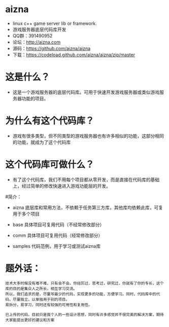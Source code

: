 # aizna 

-	linux c++ game server lib or framework.
-	游戏服务器底层代码库开发
-	QQ群：391490952
-	论坛：http://aizna.com 
-	源码：https://github.com/aizna/aizna
-	下载：https://codeload.github.com/aizna/aizna/zip/master

# 这是什么？

-	这是一个游戏服务器的底层代码库。可用于快速开发游戏服务器或类似游戏服务器功能的项目。

# 为什么有这个代码库？

-	游戏有很多类型，但不同类型的游戏服务器也有许多相似的功能，这部分相同的功能，就成为了这个代码库
	
# 这个代码库可做什么？

-	有了这个代码库，我们不用每个项目都从零开发，而是直接在代码库的基础上，经过简单的修改快速进入游戏功能层的开发。
	
#简介：

-	aizna 	底层库和常用方法，不依赖于任务第三方库，其他库均依赖此库，可复用于多个项目
-	base  	具体项目可复用代码（不经常修改部分）
-	comm	具体项目可复用代码（经常修改部分）
	
-	samples	代码范例，用于学习或测试aizna库


# 题外话：

	技术大多时候没有难不难，只有会不会。你经历过，思考过，研究过，你就有了你的专长，这个库的目的是集众人之所长，相互学习交流。
	所以，我们追求的是，尽量写最少的代码，实现更多的功能，方便学习。同时，代码库中的代码，尽量独立，以单独用于别的项目。
	易拆分，易学习，同时还有较强的可用性和复用性。
	
	已上传的代码，目前只是我个人的一些设计思想，同时有许多感觉并不很完美的解决方案，期待大家能提出更好的建议和方案
	
	